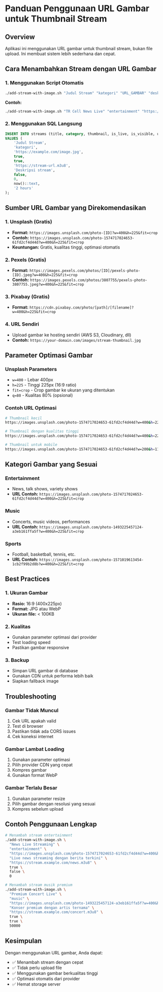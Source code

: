 # Panduan Penggunaan URL Gambar untuk Thumbnail Stream

## Overview
Aplikasi ini menggunakan URL gambar untuk thumbnail stream, bukan file upload. Ini membuat sistem lebih sederhana dan cepat.

## Cara Menambahkan Stream dengan URL Gambar

### 1. Menggunakan Script Otomatis
```bash
./add-stream-with-image.sh "Judul Stream" "kategori" "URL_GAMBAR" "deskripsi" "URL_STREAM" [is_live] [is_paid] [price]
```

**Contoh:**
```bash
./add-stream-with-image.sh "TR Cell News Live" "entertainment" "https://images.unsplash.com/photo-1574717024653-61fd2cf4d44d?w=400&h=225&fit=crop" "Live news streaming dari TR Cell" "https://stream.trcell.id/hls/byon2.m3u8" true false 0
```

### 2. Menggunakan SQL Langsung
```sql
INSERT INTO streams (title, category, thumbnail, is_live, is_visible, url, description, is_paid, price, scheduled_time, estimated_duration)
VALUES (
    'Judul Stream',
    'kategori',
    'https://example.com/image.jpg',
    true,
    true,
    'https://stream-url.m3u8',
    'Deskripsi stream',
    false,
    0,
    now()::text,
    '2 hours'
);
```

## Sumber URL Gambar yang Direkomendasikan

### 1. Unsplash (Gratis)
- **Format:** `https://images.unsplash.com/photo-[ID]?w=400&h=225&fit=crop`
- **Contoh:** `https://images.unsplash.com/photo-1574717024653-61fd2cf4d44d?w=400&h=225&fit=crop`
- **Keuntungan:** Gratis, kualitas tinggi, optimasi otomatis

### 2. Pexels (Gratis)
- **Format:** `https://images.pexels.com/photos/[ID]/pexels-photo-[ID].jpeg?w=400&h=225&fit=crop`
- **Contoh:** `https://images.pexels.com/photos/3807755/pexels-photo-3807755.jpeg?w=400&h=225&fit=crop`

### 3. Pixabay (Gratis)
- **Format:** `https://cdn.pixabay.com/photo/[path]/[filename]?w=400&h=225&fit=crop`

### 4. URL Sendiri
- Upload gambar ke hosting sendiri (AWS S3, Cloudinary, dll)
- **Contoh:** `https://your-domain.com/images/stream-thumbnail.jpg`

## Parameter Optimasi Gambar

### Unsplash Parameters
- `w=400` - Lebar 400px
- `h=225` - Tinggi 225px (16:9 ratio)
- `fit=crop` - Crop gambar ke ukuran yang ditentukan
- `q=80` - Kualitas 80% (opsional)

### Contoh URL Optimasi
```bash
# Thumbnail kecil
https://images.unsplash.com/photo-1574717024653-61fd2cf4d44d?w=400&h=225&fit=crop

# Thumbnail dengan kualitas tinggi
https://images.unsplash.com/photo-1574717024653-61fd2cf4d44d?w=400&h=225&fit=crop&q=90

# Thumbnail untuk mobile
https://images.unsplash.com/photo-1574717024653-61fd2cf4d44d?w=200&h=112&fit=crop
```

## Kategori Gambar yang Sesuai

### Entertainment
- News, talk shows, variety shows
- **URL Contoh:** `https://images.unsplash.com/photo-1574717024653-61fd2cf4d44d?w=400&h=225&fit=crop`

### Music
- Concerts, music videos, performances
- **URL Contoh:** `https://images.unsplash.com/photo-1493225457124-a3eb161ffa5f?w=400&h=225&fit=crop`

### Sports
- Football, basketball, tennis, etc.
- **URL Contoh:** `https://images.unsplash.com/photo-1571019613454-1cb2f99b2d8b?w=400&h=225&fit=crop`

## Best Practices

### 1. Ukuran Gambar
- **Rasio:** 16:9 (400x225px)
- **Format:** JPG atau WebP
- **Ukuran file:** < 100KB

### 2. Kualitas
- Gunakan parameter optimasi dari provider
- Test loading speed
- Pastikan gambar responsive

### 3. Backup
- Simpan URL gambar di database
- Gunakan CDN untuk performa lebih baik
- Siapkan fallback image

## Troubleshooting

### Gambar Tidak Muncul
1. Cek URL apakah valid
2. Test di browser
3. Pastikan tidak ada CORS issues
4. Cek koneksi internet

### Gambar Lambat Loading
1. Gunakan parameter optimasi
2. Pilih provider CDN yang cepat
3. Kompres gambar
4. Gunakan format WebP

### Gambar Terlalu Besar
1. Gunakan parameter resize
2. Pilih gambar dengan resolusi yang sesuai
3. Kompres sebelum upload

## Contoh Penggunaan Lengkap

```bash
# Menambah stream entertainment
./add-stream-with-image.sh \
  "News Live Streaming" \
  "entertainment" \
  "https://images.unsplash.com/photo-1574717024653-61fd2cf4d44d?w=400&h=225&fit=crop" \
  "Live news streaming dengan berita terkini" \
  "https://stream.example.com/news.m3u8" \
  true \
  false \
  0

# Menambah stream musik premium
./add-stream-with-image.sh \
  "Premium Concert Live" \
  "music" \
  "https://images.unsplash.com/photo-1493225457124-a3eb161ffa5f?w=400&h=225&fit=crop" \
  "Konser premium dengan artis ternama" \
  "https://stream.example.com/concert.m3u8" \
  true \
  true \
  50000
```

## Kesimpulan
Dengan menggunakan URL gambar, Anda dapat:
- ✅ Menambah stream dengan cepat
- ✅ Tidak perlu upload file
- ✅ Menggunakan gambar berkualitas tinggi
- ✅ Optimasi otomatis dari provider
- ✅ Hemat storage server
